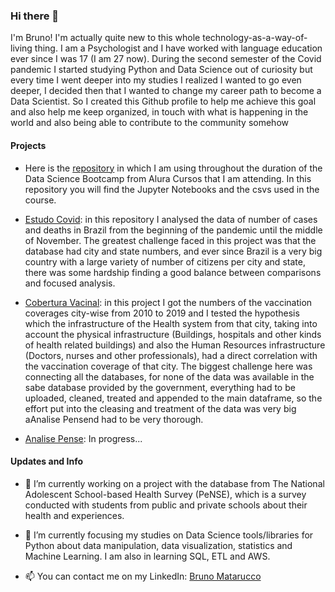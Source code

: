 ### Hi there 👋

 I'm Bruno! I'm actually quite new to this whole technology-as-a-way-of-living thing. I am a Psychologist and I have worked with language education ever since I was 17 (I am 27 now). During the second semester of the Covid pandemic I started studying Python and Data Science out of curiosity but every time I went deeper into my studies I realized I wanted to go even deeper, I decided then that I wanted to change my career path to become a Data Scientist. So I created this Github profile to help me achieve this goal and also help me keep organized, in touch with what is happening in the world and also being able to contribute to the community somehow

#### Projects

- Here is the [repository](https://github.com/Brunomatarucco/bootcamp_data_science_alura) in which I am using throughout the duration of the Data Science Bootcamp from Alura Cursos that I am attending. In this repository you will find the Jupyter Notebooks and the csvs used in the course. 

- [Estudo Covid](https://github.com/Brunomatarucco/estudo_covid): in this repository I analysed the data of number of cases and deaths in Brazil from the beginning of the pandemic until the middle of November. The greatest challenge faced in this project was that the database had city and state numbers, and ever since Brazil is a very big country with a large variety of number of citizens per city and state, there was some hardship finding a good balance between comparisons and focused analysis.

- [Cobertura Vacinal](https://github.com/Brunomatarucco/Cobertura_vacinal_aparelhamento): in this project I got the numbers of the vaccination coverages city-wise from 2010 to 2019 and I tested the hypothesis which the infrastructure of the Health system from that city, taking into account the physical infrastructure (Buildings, hospitals and other kinds of health related buildings) and also the Human Resources infrastructure (Doctors, nurses and other professionals), had a direct correlation with the vaccination coverage of that city. The biggest challenge here was connecting all the databases, for none of the data was available in the sabe database provided by the government, everything had to be uploaded, cleaned, treated and appended to the main dataframe, so the effort put into the cleasing and treatment of the data was very big aAnalise Pensend had to be very thorough.

- [Analise Pense](https://github.com/Brunomatarucco/Analise_PENSE): In progress...

#### Updates and Info

- 🔭 I’m currently working on a project with the database from The National Adolescent School-based Health Survey (PeNSE), which is a survey conducted with students from public and private schools about their health and experiences.

- 🌱 I’m currently focusing my studies on Data Science tools/libraries for Python about data manipulation, data visualization, statistics and Machine Learning. I am also in learning SQL, ETL and AWS.

- 📫 You can contact me on my LinkedIn: [Bruno Matarucco](linkedin.com/in/brunomatarucco/)
